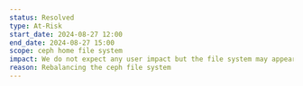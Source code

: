 ```yaml
---
status: Resolved
type: At-Risk
start_date: 2024-08-27 12:00  
end_date: 2024-08-27 15:00  
scope: ceph home file system  
impact: We do not expect any user impact but the file system may appear slower than usual  
reason: Rebalancing the ceph file system  
---
```

